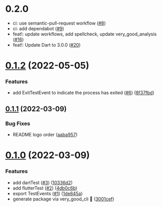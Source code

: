 # 0.2.0

- ci: use semantic-pull-request workflow ([#8](https://github.com/VeryGoodOpenSource/very_good_test_runner/pull/8))
- ci: add dependabot ([#9](https://github.com/VeryGoodOpenSource/very_good_test_runner/pull/9))
- feat!: update workflows, add spellcheck, update very_good_analysis ([#16](https://github.com/VeryGoodOpenSource/very_good_test_runner/pull/16))
- feat!: Update Dart to 3.0.0 ([#20](https://github.com/VeryGoodOpenSource/very_good_test_runner/pull/20))

# [0.1.2](https://github.com/VeryGoodOpenSource/very_good_test_runner/compare/v0.1.1...v0.1.2) (2022-05-05)

### Features

- add ExitTestEvent to indicate the process has exited ([#6](https://github.com/VeryGoodOpenSource/very_good_test_runner/issues/6)) ([8f37fbd](https://github.com/VeryGoodOpenSource/very_good_test_runner/commit/8f37fbde9dafaef5702b75c8aad06e4fdca0d015))

## [0.1.1](https://github.com/VeryGoodOpenSource/very_good_test_runner/compare/v0.1.0...v0.1.1) (2022-03-09)

### Bug Fixes

- README logo order ([aaba957](https://github.com/VeryGoodOpenSource/very_good_test_runner/commit/aaba957d3bc6739e7d7314cdb8a0dd1fae5e696d))

# [0.1.0](https://github.com/VeryGoodOpenSource/very_good_test_runner/compare/3001cef12ee5fb5c52a1652ff24209037a225ece...v0.1.0) (2022-03-09)

### Features

- add dartTest ([#3](https://github.com/VeryGoodOpenSource/very_good_test_runner/issues/3)) ([10336d2](https://github.com/VeryGoodOpenSource/very_good_test_runner/commit/10336d2bce2fbb0e19d85d636737dcc7b92b8e77))
- add flutterTest ([#2](https://github.com/VeryGoodOpenSource/very_good_test_runner/issues/2)) ([4db0c6b](https://github.com/VeryGoodOpenSource/very_good_test_runner/commit/4db0c6b0da2d99acad0582a33b8e5885bdc6bf36))
- export TestEvents ([#1](https://github.com/VeryGoodOpenSource/very_good_test_runner/issues/1)) ([1de845a](https://github.com/VeryGoodOpenSource/very_good_test_runner/commit/1de845a0f6ce3fcbdfc77d10f76fe38f4c77a858))
- generate package via very_good_cli 🦄 ([3001cef](https://github.com/VeryGoodOpenSource/very_good_test_runner/commit/3001cef12ee5fb5c52a1652ff24209037a225ece))
